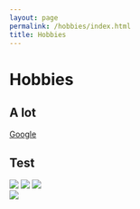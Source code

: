 ```yaml
---
layout: page
permalink: /hobbies/index.html
title: Hobbies
---
```


# Hobbies

## A lot

[Google]

[Google]: www.google.com

## Test

<div class="third">
<img src="/images/food3.jpg">
<img src="/images/food1.jpg">
<img src="/images/food2.jpg">
</div>

<img src="/images/coffee.jpg" class="floatpic">
